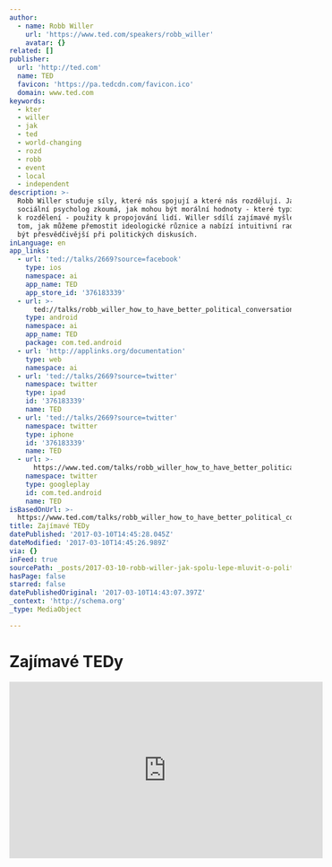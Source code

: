```yaml
---
author:
  - name: Robb Willer
    url: 'https://www.ted.com/speakers/robb_willer'
    avatar: {}
related: []
publisher:
  url: 'http://ted.com'
  name: TED
  favicon: 'https://pa.tedcdn.com/favicon.ico'
  domain: www.ted.com
keywords:
  - kter
  - willer
  - jak
  - ted
  - world-changing
  - rozd
  - robb
  - event
  - local
  - independent
description: >-
  Robb Willer studuje síly, které nás spojují a které nás rozdělují. Jako
  sociální psycholog zkoumá, jak mohou být morální hodnoty - které typicky vedou
  k rozdělení - použity k propojování lidí. Willer sdílí zajímavé myšlenky o
  tom, jak můžeme přemostit ideologické různice a nabízí intuitivní rady, jak
  být přesvědčivější při politických diskusích.
inLanguage: en
app_links:
  - url: 'ted://talks/2669?source=facebook'
    type: ios
    namespace: ai
    app_name: TED
    app_store_id: '376183339'
  - url: >-
      ted://talks/robb_willer_how_to_have_better_political_conversations?source=facebook
    type: android
    namespace: ai
    app_name: TED
    package: com.ted.android
  - url: 'http://applinks.org/documentation'
    type: web
    namespace: ai
  - url: 'ted://talks/2669?source=twitter'
    namespace: twitter
    type: ipad
    id: '376183339'
    name: TED
  - url: 'ted://talks/2669?source=twitter'
    namespace: twitter
    type: iphone
    id: '376183339'
    name: TED
  - url: >-
      https://www.ted.com/talks/robb_willer_how_to_have_better_political_conversations?language=cs
    namespace: twitter
    type: googleplay
    id: com.ted.android
    name: TED
isBasedOnUrl: >-
  https://www.ted.com/talks/robb_willer_how_to_have_better_political_conversations?language=cs
title: Zajímavé TEDy
datePublished: '2017-03-10T14:45:28.045Z'
dateModified: '2017-03-10T14:45:26.989Z'
via: {}
inFeed: true
sourcePath: _posts/2017-03-10-robb-willer-jak-spolu-lepe-mluvit-o-politice.md
hasPage: false
starred: false
datePublishedOriginal: '2017-03-10T14:43:07.397Z'
_context: 'http://schema.org'
_type: MediaObject

---
```

# Zajímavé TEDy

<iframe src="https://cdn.embedly.com/widgets/media.html?src=https%3A%2F%2Fembed.ted.com%2Ftalks%2Flang%2Fcs%2Frobb_willer_how_to_have_better_political_conversations&amp;url=https%3A%2F%2Fwww.ted.com%2Ftalks%2Frobb_willer_how_to_have_better_political_conversations%3Flanguage%3Dcs&amp;image=https%3A%2F%2Fpe.tedcdn.com%2Fimages%2Fted%2F3aec6c81cc1e8895ed7f659cfb817ce541c714be_240x180.jpg%3Flang%3Dcs&amp;key=b7d04c9b404c499eba89ee7072e1c4f7&amp;type=text%2Fhtml&amp;schema=ted" width="560" height="315" scrolling="no" frameborder="0" allowfullscreen="" style=""></iframe>